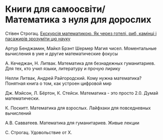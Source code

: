 # Книги для самоосвіти/ Математика з нуля для дорослих

  
Стівен Строгац. [Екскурсія математикою. Як через готелі, риб, камінці і пасажирів зрозуміти цю науку](https://nashformat.ua/products/ekskursiya-matematykoyu.-yak-cherez-goteli-ryb-kamintsi-i-pasazhyriv-zrozumity-tsyu-nauku-709220)



 Артур Бенджамин, Майкл Брэнт Шермер Магия чисел. Моментальные вычисления в уме и другие математические фокусы

А. Кечеджан, Н. Литвак. Математика для безнадежных гуманитариев. Для тех, кто учил языки, литературу и прочую лирику

Нелли Литвак, Андрей Райгородский. Кому нужна математика? Понятная книга о том, как устроен цифровой мир

Дж. Мэйсон, Л. Бёртон, К. Стейси. Математика - это просто 2.0. Думай математически.

К. Поскитт. Математика для взрослых. Лайфхаки для повседневных вычислений 

А.В. Савватеев. Математика для гуманитариев. Живые лекции

С. Строгац. Удовольствие от Х.  

